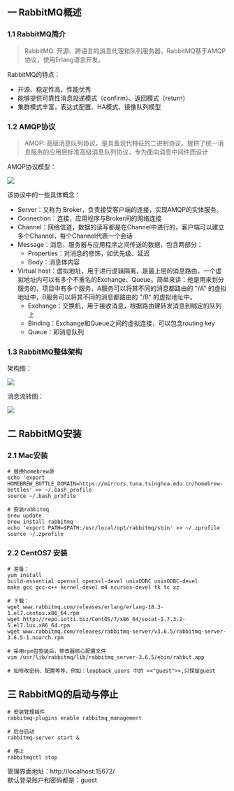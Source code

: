 ## 一 RabbitMQ概述

### 1.1 RabbitMQ简介

> RabbitMQ: 开源、跨语言的消息代理和队列服务器。RabbitMQ基于AMQP协议，使用Erlang语言开发。  

RabbitMQ的特点：
- 开源、稳定性高、性能优秀
- 能够提供可靠性消息投递模式（confirm）、返回模式（return）
- 集群模式丰富，表达式配置、HA模式、镜像队列模型

### 1.2  AMQP协议

> AMQP: 高级消息队列协议，是具备现代特征的二进制协议。提供了统一消息服务的应用层标准高级消息队列协议，专为面向消息中间件而设计

AMQP协议模型：  

![](../images/mq/mq-05.png)  

该协议中的一些具体概念：
- Server：又称为 Broker，负责接受客户端的连接，实现AMQP的实体服务。
- Connection：连接，应用程序与Broker间的网络连接
- Channel：网络信道，数据的读写都是在Channel中进行的，客户端可以建立多个Channel，每个Channel代表一个会话
- Message：消息，服务器与应用程序之间传送的数据，包含两部分：
  - Properties：对消息的修饰，如优先级、延迟
  - Body：消息体内容
- Virtual host：虚拟地址，用于进行逻辑隔离，是最上层的消息路由。一个虚拟地址内可以有多个不重名的Exchange、Queue。简单来讲：他是用来划分服务的，项目中有多个服务，A服务可以将其不同的消息都路由的 "/A" 的虚拟地址中，B服务可以将其不同的消息都路由的 "/B" 的虚拟地址中。
  - Exchange：交换机，用于接收消息，根据路由建转发消息到绑定的队列上
  - Binding：Exchange和Queue之间的虚拟连接，可以包含routing key
  - Queue：即消息队列

### 1.3 RabbitMQ整体架构 

架构图：

![](../images/mq/mq-06.png)  

消息流转图： 

![](../images/mq/mq-07.png)  

## 二 RabbitMQ安装

### 2.1 Mac安装

```
# 替换homebrew源
echo 'export HOMEBREW_BOTTLE_DOMAIN=https://mirrors.tuna.tsinghua.edu.cn/homebrew-bottles' >> ~/.bash_profile
source ~/.bash_profile

# 安装rabbitmq
brew update
brew install rabbitmq
echo 'export PATH=$PATH:/usr/local/opt/rabbitmq/sbin' >> ~/.zprofile
source ~/.zprofile
```

### 2.2 CentOS7 安装

```
# 准备：
yum install 
build-essential openssl openssl-devel unixODBC unixODBC-devel 
make gcc gcc-c++ kernel-devel m4 ncurses-devel tk tc xz

# 下载：
wget www.rabbitmq.com/releases/erlang/erlang-18.3-1.el7.centos.x86_64.rpm
wget http://repo.iotti.biz/CentOS/7/x86_64/socat-1.7.3.2-5.el7.lux.x86_64.rpm
wget www.rabbitmq.com/releases/rabbitmq-server/v3.6.5/rabbitmq-server-3.6.5-1.noarch.rpm

# 采用rpm包安装后，修改器核心配置文件
vim /usr/lib/rabbitmq/lib/rabbitmq_server-3.6.5/ebin/rabbit.app

# 如修改密码、配置等等，例如：loopback_users 中的 <<"guest">>,只保留guest
```

## 三 RabbitMQ的启动与停止

```
# 安装管理插件
rabbitmq-plugins enable rabbitmq_management

# 后台启动
rabbitmq-server start &     

# 停止
rabbitmqctl stop
```

管理界面地址：http://localhost:15672/  
默认登录账户和密码都是：guest